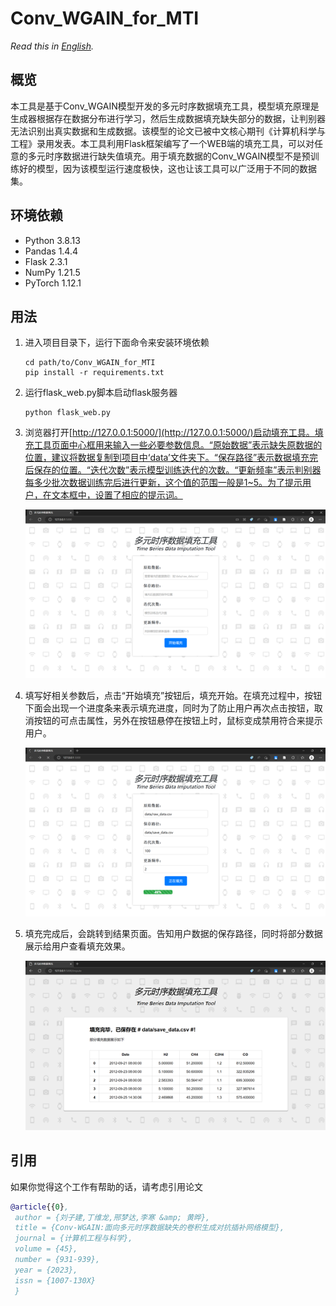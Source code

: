 # Conv_WGAIN_for_MTI

*Read this in [English](README_en.md).*

## 概览
本工具是基于Conv_WGAIN模型开发的多元时序数据填充工具，模型填充原理是生成器根据存在数据分布进行学习，然后生成数据填充缺失部分的数据，让判别器无法识别出真实数据和生成数据。该模型的论文已被中文核心期刊《计算机科学与工程》录用发表。本工具利用Flask框架编写了一个WEB端的填充工具，可以对任意的多元时序数据进行缺失值填充。用于填充数据的Conv_WGAIN模型不是预训练好的模型，因为该模型运行速度极快，这也让该工具可以广泛用于不同的数据集。

## 环境依赖
- Python 3.8.13
- Pandas 1.4.4
- Flask 2.3.1 
- NumPy 1.21.5
- PyTorch 1.12.1

## 用法
1. 进入项目目录下，运行下面命令来安装环境依赖

    ~~~shell
    cd path/to/Conv_WGAIN_for_MTI
    pip install -r requirements.txt
    ~~~

2. 运行flask_web.py脚本启动flask服务器

    ~~~shell
    python flask_web.py
    ~~~

3. 浏览器打开[http://127.0.0.1:5000/](http://127.0.0.1:5000/)启动填充工具。填充工具页面中心框用来输入一些必要参数信息。“原始数据”表示缺失原数据的位置，建议将数据复制到项目中‘data’文件夹下。“保存路径”表示数据填充完后保存的位置。“迭代次数”表示模型训练迭代的次数。“更新频率”表示判别器每多少批次数据训练完后进行更新，这个值的范围一般是1~5。为了提示用户，在文本框中，设置了相应的提示词。

    ![](./images/homepage.png)

4. 填写好相关参数后，点击“开始填充”按钮后，填充开始。在填充过程中，按钮下面会出现一个进度条来表示填充进度，同时为了防止用户再次点击按钮，取消按钮的可点击属性，另外在按钮悬停在按钮上时，鼠标变成禁用符合来提示用户。

    ![](./images/imputating.png)

5. 填充完成后，会跳转到结果页面。告知用户数据的保存路径，同时将部分数据展示给用户查看填充效果。

    ![](./images/result.png)


## 引用
如果你觉得这个工作有帮助的话，请考虑引用论文
~~~BibTex
@article{{0},
 author = {刘子建,丁维龙,邢梦达,李寒 &amp; 黄晔},
 title = {Conv-WGAIN:面向多元时序数据缺失的卷积生成对抗插补网络模型},
 journal = {计算机工程与科学},
 volume = {45},
 number = {931-939},
 year = {2023},
 issn = {1007-130X}
 }
~~~